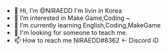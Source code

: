 - 👋 Hi, I’m @NIRAEDD I'm livin in Korea
- 👀 I’m interested in Make Game,Coding ~
- 🌱 I’m currently learning English,Coding,MakeGame
- 💞️ I'm looking for someone to teach me.
- 📫 How to reach me NIRAEDD#8362 <- Discord iD

<!---
NIRAEDD/NIRAEDD is a ✨ special ✨ repository because its `README.md` (this file) appears on your GitHub profile.
You can click the Preview link to take a look at your changes.
--->
